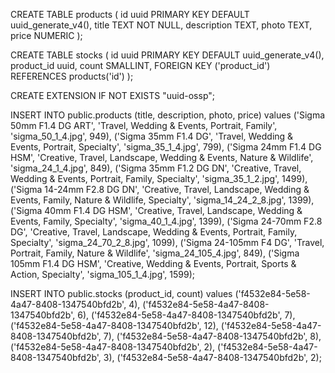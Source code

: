 CREATE TABLE products (
    id uuid PRIMARY KEY DEFAULT uuid_generate_v4(),
    title TEXT NOT NULL,
    description TEXT,
    photo TEXT,
    price NUMERIC
);

CREATE TABLE stocks (
    id uuid PRIMARY KEY DEFAULT uuid_generate_v4(),
    product_id uuid,
    count SMALLINT,
    FOREIGN KEY ('product_id') REFERENCES products('id')
);

CREATE EXTENSION IF NOT EXISTS "uuid-ossp";

INSERT INTO public.products (title, description, photo, price) values
('Sigma 50mm F1.4 DG ART', 'Travel, Wedding & Events, Portrait, Family', 'sigma_50_1_4.jpg', 949),
('Sigma 35mm F1.4 DG', 'Travel, Wedding & Events, Portrait, Specialty', 'sigma_35_1_4.jpg', 799),
('Sigma 24mm F1.4 DG HSM', 'Creative, Travel, Landscape, Wedding & Events, Nature & Wildlife', 'sigma_24_1_4.jpg', 849),
('Sigma 35mm F1.2 DG DN', 'Creative, Travel, Wedding & Events, Portrait, Family, Specialty', 'sigma_35_1_2.jpg', 1499),
('Sigma 14-24mm F2.8 DG DN', 'Creative, Travel, Landscape, Wedding & Events, Family, Nature & Wildlife, Specialty', 'sigma_14_24_2_8.jpg', 1399),
('Sigma 40mm F1.4 DG HSM', 'Creative, Travel, Landscape, Wedding & Events, Family, Specialty', 'sigma_40_1_4.jpg', 1399),
('Sigma 24-70mm F2.8 DG', 'Creative, Travel, Landscape, Wedding & Events, Portrait, Family, Specialty', 'sigma_24_70_2_8.jpg', 1099),
('Sigma 24-105mm F4 DG', 'Travel, Portrait, Family, Nature & Wildlife', 'sigma_24_105_4.jpg', 849),
('Sigma 105mm F1.4 DG HSM', 'Creative, Wedding & Events, Portrait, Sports & Action, Specialty', 'sigma_105_1_4.jpg', 1599);

INSERT INTO public.stocks (product_id, count) values
('f4532e84-5e58-4a47-8408-1347540bfd2b', 4),
('f4532e84-5e58-4a47-8408-1347540bfd2b', 6),
('f4532e84-5e58-4a47-8408-1347540bfd2b', 7),
('f4532e84-5e58-4a47-8408-1347540bfd2b', 12),
('f4532e84-5e58-4a47-8408-1347540bfd2b', 7),
('f4532e84-5e58-4a47-8408-1347540bfd2b', 8),
('f4532e84-5e58-4a47-8408-1347540bfd2b', 2),
('f4532e84-5e58-4a47-8408-1347540bfd2b', 3),
('f4532e84-5e58-4a47-8408-1347540bfd2b', 2);